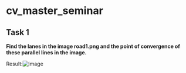 # cv_master_seminar
## Task 1
**Find the lanes in the image road1.png and the point of convergence of these parallel lines in the image.**

Result:![image](https://github.com/kasyanikita/cv_master_seminar/assets/71206801/7bffbbc1-bcd8-4f10-bd23-c44086b9161a)
